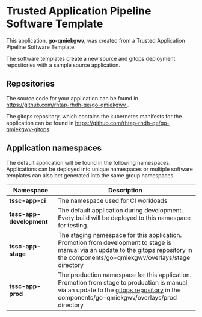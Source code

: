 # Trusted Application Pipeline Software Template

This application, **go-qmiekgwv**, was created from a Trusted Application Pipeline Software Template.

The software templates create a new source and gitops deployment repositories with a sample source application. 

## Repositories

The source code for your application can be found in [https://github.com/rhtap-rhdh-qe/go-qmiekgwv ](https://github.com/rhtap-rhdh-qe/go-qmiekgwv ).
 
The gitops repository, which contains the kubernetes manifests for the application can be found in 
[https://github.com/rhtap-rhdh-qe/go-qmiekgwv-gitops ](https://github.com/rhtap-rhdh-qe/go-qmiekgwv-gitops ) 

## Application namespaces 

The default application will be found in the following namespaces. Applications can be deployed into unique namespaces or multiple software templates can also bet generated into the same group namespaces.  

|  Namespace   |  Description   |  
| -------- | -------- |
| **tssc-app-ci** | The namespace used for CI workloads |
| **tssc-app-development** | The default application during development. Every build will be deployed to this namespace for testing. |
| **tssc-app-stage** | The staging namespace for this application. Promotion from development to stage is manual via an update to the [gitops repository](https://github.com/rhtap-rhdh-qe/go-qmiekgwv-gitops ) in the components/go-qmiekgwv/overlays/stage directory |
| **tssc-app-prod** | The production namespace for this application. Promotion from stage to production is manual via an update to the [gitops repository](https://github.com/rhtap-rhdh-qe/go-qmiekgwv-gitops ) in the components/go-qmiekgwv/overlays/prod directory |